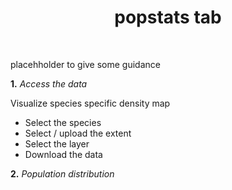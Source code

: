 <center>

# popstats tab 

</center>

<br>

placehholder to give some guidance
<br>


**1.** *Access the data*

Visualize species specific density map 

- Select the species
- Select / upload the extent
- Select the layer
- Download the data

**2.** *Population distribution*  

